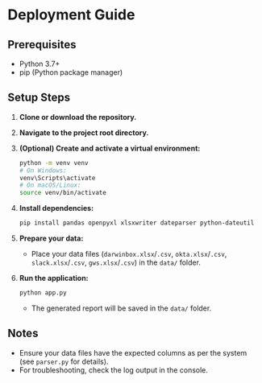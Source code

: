 # Deployment Guide

## Prerequisites
- Python 3.7+
- pip (Python package manager)

## Setup Steps

1. **Clone or download the repository.**
2. **Navigate to the project root directory.**
3. **(Optional) Create and activate a virtual environment:**
   ```bash
   python -m venv venv
   # On Windows:
   venv\Scripts\activate
   # On macOS/Linux:
   source venv/bin/activate
   ```
4. **Install dependencies:**
   ```bash
   pip install pandas openpyxl xlsxwriter dateparser python-dateutil
   ```
5. **Prepare your data:**
   - Place your data files (`darwinbox.xlsx`/`.csv`, `okta.xlsx`/`.csv`, `slack.xlsx`/`.csv`, `gws.xlsx`/`.csv`) in the `data/` folder.

6. **Run the application:**
   ```bash
   python app.py
   ```
   - The generated report will be saved in the `data/` folder.

## Notes
- Ensure your data files have the expected columns as per the system (see `parser.py` for details).
- For troubleshooting, check the log output in the console. 